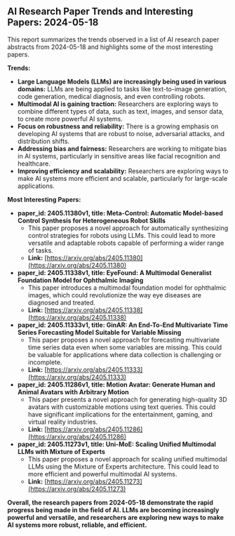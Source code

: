 ## AI Research Paper Trends and Interesting Papers: 2024-05-18

This report summarizes the trends observed in a list of AI research paper abstracts from 2024-05-18 and highlights some of the most interesting papers.

**Trends:**

* **Large Language Models (LLMs) are increasingly being used in various domains:** LLMs are being applied to tasks like text-to-image generation, code generation, medical diagnosis, and even controlling robots. 
* **Multimodal AI is gaining traction:** Researchers are exploring ways to combine different types of data, such as text, images, and sensor data, to create more powerful AI systems.
* **Focus on robustness and reliability:** There is a growing emphasis on developing AI systems that are robust to noise, adversarial attacks, and distribution shifts.
* **Addressing bias and fairness:** Researchers are working to mitigate bias in AI systems, particularly in sensitive areas like facial recognition and healthcare.
* **Improving efficiency and scalability:** Researchers are exploring ways to make AI systems more efficient and scalable, particularly for large-scale applications.

**Most Interesting Papers:**

* **paper_id: 2405.11380v1, title: Meta-Control: Automatic Model-based Control Synthesis for Heterogeneous Robot Skills**
    * This paper proposes a novel approach for automatically synthesizing control strategies for robots using LLMs. This could lead to more versatile and adaptable robots capable of performing a wider range of tasks.
    * **Link:** [https://arxiv.org/abs/2405.11380](https://arxiv.org/abs/2405.11380)
* **paper_id: 2405.11338v1, title: EyeFound: A Multimodal Generalist Foundation Model for Ophthalmic Imaging**
    * This paper introduces a multimodal foundation model for ophthalmic images, which could revolutionize the way eye diseases are diagnosed and treated.
    * **Link:** [https://arxiv.org/abs/2405.11338](https://arxiv.org/abs/2405.11338)
* **paper_id: 2405.11333v1, title: GinAR: An End-To-End Multivariate Time Series Forecasting Model Suitable for Variable Missing**
    * This paper proposes a novel approach for forecasting multivariate time series data even when some variables are missing. This could be valuable for applications where data collection is challenging or incomplete.
    * **Link:** [https://arxiv.org/abs/2405.11333](https://arxiv.org/abs/2405.11333)
* **paper_id: 2405.11286v1, title: Motion Avatar: Generate Human and Animal Avatars with Arbitrary Motion**
    * This paper presents a novel approach for generating high-quality 3D avatars with customizable motions using text queries. This could have significant implications for the entertainment, gaming, and virtual reality industries.
    * **Link:** [https://arxiv.org/abs/2405.11286](https://arxiv.org/abs/2405.11286)
* **paper_id: 2405.11273v1, title: Uni-MoE: Scaling Unified Multimodal LLMs with Mixture of Experts**
    * This paper proposes a novel approach for scaling unified multimodal LLMs using the Mixture of Experts architecture. This could lead to more efficient and powerful multimodal AI systems.
    * **Link:** [https://arxiv.org/abs/2405.11273](https://arxiv.org/abs/2405.11273)

**Overall, the research papers from 2024-05-18 demonstrate the rapid progress being made in the field of AI. LLMs are becoming increasingly powerful and versatile, and researchers are exploring new ways to make AI systems more robust, reliable, and efficient.** 

